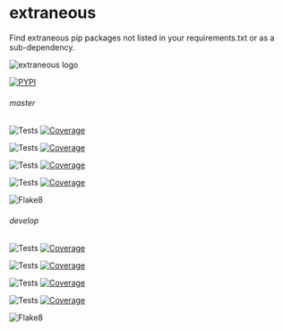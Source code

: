# extraneous

Find extraneous pip packages not listed in your requirements.txt or as a sub-dependency.

![extraneous logo](https://docs.arrai-dev.com/extraneous/readme/extraneous.png)

[![PYPI](https://img.shields.io/pypi/v/extraneous?style=for-the-badge)](https://pypi.org/project/extraneous/)

###### master

![Tests](https://docs.arrai-dev.com/extraneous/master.python39.svg) [![Coverage](https://docs.arrai-dev.com/extraneous/master.python39.coverage.svg)](https://docs.arrai-dev.com/extraneous/htmlcov_master_python39/)

![Tests](https://docs.arrai-dev.com/extraneous/master.python38.svg) [![Coverage](https://docs.arrai-dev.com/extraneous/master.python38.coverage.svg)](https://docs.arrai-dev.com/extraneous/htmlcov_master_python38/)

![Tests](https://docs.arrai-dev.com/extraneous/master.python37.svg) [![Coverage](https://docs.arrai-dev.com/extraneous/master.python37.coverage.svg)](https://docs.arrai-dev.com/extraneous/htmlcov_master_python37/)

![Tests](https://docs.arrai-dev.com/extraneous/master.python36.svg) [![Coverage](https://docs.arrai-dev.com/extraneous/master.python36.coverage.svg)](https://docs.arrai-dev.com/extraneous/htmlcov_master_python36/)

![Flake8](https://docs.arrai-dev.com/extraneous/master.flake8.svg)

###### develop

![Tests](https://docs.arrai-dev.com/extraneous/develop.python39.svg) [![Coverage](https://docs.arrai-dev.com/extraneous/develop.python39.coverage.svg)](https://docs.arrai-dev.com/extraneous/htmlcov_develop_python39/)

![Tests](https://docs.arrai-dev.com/extraneous/develop.python38.svg) [![Coverage](https://docs.arrai-dev.com/extraneous/develop.python38.coverage.svg)](https://docs.arrai-dev.com/extraneous/htmlcov_develop_python38/)

![Tests](https://docs.arrai-dev.com/extraneous/develop.python37.svg) [![Coverage](https://docs.arrai-dev.com/extraneous/develop.python37.coverage.svg)](https://docs.arrai-dev.com/extraneous/htmlcov_develop_python37/)

![Tests](https://docs.arrai-dev.com/extraneous/develop.python36.svg) [![Coverage](https://docs.arrai-dev.com/extraneous/develop.python36.coverage.svg)](https://docs.arrai-dev.com/extraneous/htmlcov_develop_python36/)

![Flake8](https://docs.arrai-dev.com/extraneous/develop.flake8.svg)
